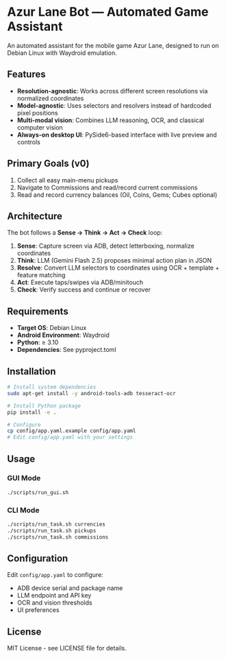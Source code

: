 # Azur Lane Bot — Automated Game Assistant

An automated assistant for the mobile game Azur Lane, designed to run on Debian Linux with Waydroid emulation.

## Features

- **Resolution-agnostic**: Works across different screen resolutions via normalized coordinates
- **Model-agnostic**: Uses selectors and resolvers instead of hardcoded pixel positions
- **Multi-modal vision**: Combines LLM reasoning, OCR, and classical computer vision
- **Always-on desktop UI**: PySide6-based interface with live preview and controls

## Primary Goals (v0)

1. Collect all easy main-menu pickups
2. Navigate to Commissions and read/record current commissions  
3. Read and record currency balances (Oil, Coins, Gems; Cubes optional)

## Architecture

The bot follows a **Sense → Think → Act → Check** loop:

1. **Sense**: Capture screen via ADB, detect letterboxing, normalize coordinates
2. **Think**: LLM (Gemini Flash 2.5) proposes minimal action plan in JSON
3. **Resolve**: Convert LLM selectors to coordinates using OCR + template + feature matching
4. **Act**: Execute taps/swipes via ADB/minitouch
5. **Check**: Verify success and continue or recover

## Requirements

- **Target OS**: Debian Linux
- **Android Environment**: Waydroid
- **Python**: ≥ 3.10
- **Dependencies**: See pyproject.toml

## Installation

```bash
# Install system dependencies
sudo apt-get install -y android-tools-adb tesseract-ocr

# Install Python package
pip install -e .

# Configure
cp config/app.yaml.example config/app.yaml
# Edit config/app.yaml with your settings
```

## Usage

### GUI Mode
```bash
./scripts/run_gui.sh
```

### CLI Mode
```bash
./scripts/run_task.sh currencies
./scripts/run_task.sh pickups  
./scripts/run_task.sh commissions
```

## Configuration

Edit `config/app.yaml` to configure:
- ADB device serial and package name
- LLM endpoint and API key
- OCR and vision thresholds
- UI preferences

## License

MIT License - see LICENSE file for details.